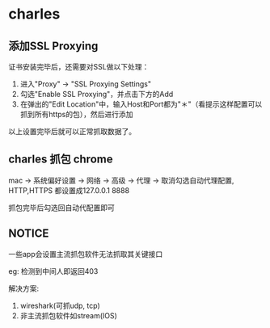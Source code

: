 # charles

## 添加SSL Proxying
证书安装完毕后，还需要对SSL做以下处理：

1. 进入"Proxy" -> "SSL Proxying Settings"
2. 勾选"Enable SSL Proxying"，并点击下方的Add
3. 在弹出的"Edit Location"中，输入Host和Port都为"＊"（看提示这样配置可以抓到所有https的包），然后进行添加

以上设置完毕后就可以正常抓取数据了。

## charles 抓包 chrome
mac -> 系统偏好设置 -> 网络 -> 高级 -> 代理 -> 取消勾选自动代理配置, HTTP,HTTPS 都设置成127.0.0.1 8888

抓包完毕后勾选回自动代配置即可

## NOTICE
一些app会设置主流抓包软件无法抓取其关键接口

eg: 检测到中间人即返回403

解决方案: 
1. wireshark(可抓udp, tcp)
2. 非主流抓包软件如stream(IOS)
